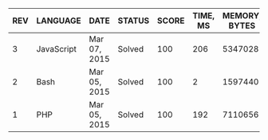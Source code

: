| REV | LANGUAGE | DATE | STATUS | SCORE | TIME, MS | MEMORY, BYTES | IN RANKING | UNIQUE | RANKING POINTS |
|-----|----------|------|--------|-------|----------|---------------|------------|--------|----------------|
| 3 | JavaScript | Mar 07, 2015 | Solved | 100 | 206 | 5347028 | yes | yes | 30.001 |
| 2 | Bash | Mar 05, 2015 | Solved | 100 | 2 | 1597440 | yes | yes | 32.917 |
| 1 | PHP | Mar 05, 2015 | Solved | 100 | 192 | 7110656 | yes | yes | 28.729 |

